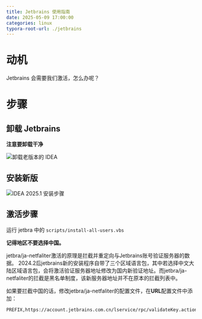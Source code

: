 ```yaml
---
title: Jetbrains 使用指南
date: 2025-05-09 17:00:00
categories: linux
typora-root-url: ./jetbrains
---
```


# 动机
Jetbrains 会需要我们激活，怎么办呢？

# 步骤

## 卸载 Jetbrains

**注意要卸载干净**

![卸载老版本的 IDEA](172264713794725.jpeg)



## 安装新版



![IDEA 2025.1 安装步骤](174502512804671.jpeg)

## 激活步骤

运行 jetbra 中的 `scripts/install-all-users.vbs`

**记得地区不要选择中国。**

jetbra/ja-netfaliter激活的原理是拦截并重定向与Jetbrains账号验证服务器的数据。
2024.2后jetbrains新的安装程序自带了三个区域语言包，其中若选择中文大陆区域语言包，会将激活验证服务器地址修改为国内新验证地址。而jetbra/ja-netfaliter的拦截是黑名单制度，该新服务器地址并不在原本的拦截列表中。

如果要拦截中国的话，修改jetbra/ja-netfaliter的配置文件，在**URL**配置文件中添加：

```
PREFIX,https://account.jetbrains.com.cn/lservice/rpc/validateKey.action
```

